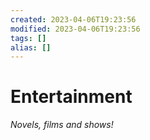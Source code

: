 ```yaml
---
created: 2023-04-06T19:23:56
modified: 2023-04-06T19:23:56
tags: []
alias: []
---
```


# Entertainment

*Novels, films and shows!*